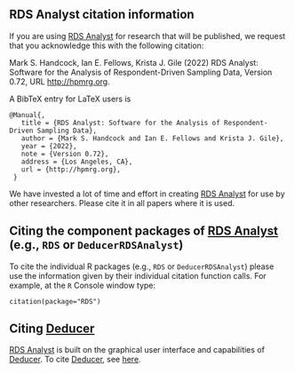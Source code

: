 ## RDS Analyst citation information


If you are using <u>RDS Analyst</u> for research that will be published, we request that you acknowledge this with the following citation:

  Mark S. Handcock, Ian E. Fellows, Krista J. Gile (2022) RDS Analyst:
  Software for the Analysis of Respondent-Driven Sampling Data, Version
  0.72, URL http://hpmrg.org.

A BibTeX entry for LaTeX users is

 ```text
 @Manual{,
    title = {RDS Analyst: Software for the Analysis of Respondent-Driven Sampling Data},
    author = {Mark S. Handcock and Ian E. Fellows and Krista J. Gile},
    year = {2022},
    note = {Version 0.72},
    address = {Los Angeles, CA},
    url = {http://hpmrg.org},
  }
  ```

We have invested a lot of time and effort in creating <u>RDS Analyst</u> for use by other researchers. Please cite it in all papers where it is used.

## Citing the component packages of <u>RDS Analyst</u> (e.g., `RDS` or `DeducerRDSAnalyst`)

To cite the individual R packages (e.g., `RDS` or `DeducerRDSAnalyst`) please use the information given by their individual citation function calls. For example, at the `R` Console window type:

  `citation(package="RDS")`
  
## Citing <u>Deducer</u>

<u>RDS Analyst</u> is built on the graphical user interface and capabilities of <u>Deducer</u>. To cite <u>Deducer</u>, see [here](http://cran.r-project.org/web/packages/Deducer/citation.html).


